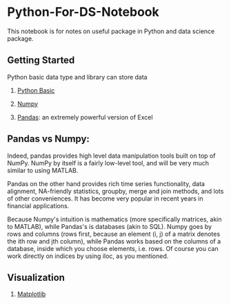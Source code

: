 # Python-For-DS-Notebook
This notebook is for notes on useful package in Python and data science package.

## Getting Started

Python basic data type and library can store data

1. [Python Basic](https://github.com/livieee/Python-For-DS-Notebook/blob/master/1%20Python%20Basic.ipynb)

2. [Numpy](https://github.com/livieee/Python-For-DS-Notebook/blob/master/2%20Numpy.ipynb)

3. [Pandas](https://github.com/livieee/Python-For-DS-Notebook/blob/master/3%20Pandas.ipynb):  an extremely powerful version of Excel

## Pandas vs Numpy:

Indeed, pandas provides high level data manipulation tools built on top of NumPy. NumPy by itself is a fairly low-level tool, and will be very much similar to using MATLAB. 

Pandas on the other hand provides rich time series functionality, data alignment, NA-friendly statistics, groupby, merge and join methods, and lots of other conveniences. It has become very popular in recent years in financial applications.

Because Numpy's intuition is mathematics (more specifically matrices, akin to MATLAB), while Pandas's is databases (akin to SQL). Numpy goes by rows and columns (rows first, because an element (i, j) of a matrix denotes the ith row and jth column), while Pandas works based on the columns of a database, inside which you choose elements, i.e. rows. Of course you can work directly on indices by using iloc, as you mentioned.




## Visualization

1. [Matplotlib](https://github.com/livieee/Python-For-DS-Notebook/blob/master/4%20Matplotlib.ipynb)
